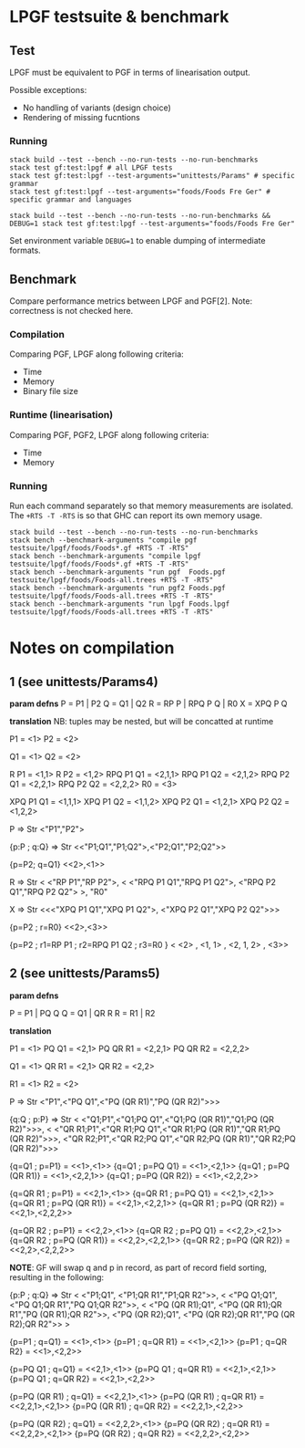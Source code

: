 # LPGF testsuite & benchmark

## Test

LPGF must be equivalent to PGF in terms of linearisation output.

Possible exceptions:
- No handling of variants (design choice)
- Rendering of missing fucntions

### Running

```
stack build --test --bench --no-run-tests --no-run-benchmarks
stack test gf:test:lpgf # all LPGF tests
stack test gf:test:lpgf --test-arguments="unittests/Params" # specific grammar
stack test gf:test:lpgf --test-arguments="foods/Foods Fre Ger" # specific grammar and languages
```

```
stack build --test --bench --no-run-tests --no-run-benchmarks && DEBUG=1 stack test gf:test:lpgf --test-arguments="foods/Foods Fre Ger"
```

Set environment variable `DEBUG=1` to enable dumping of intermediate formats.

## Benchmark

Compare performance metrics between LPGF and PGF[2]. Note: correctness is not checked here.

### Compilation

Comparing PGF, LPGF along following criteria:

- Time
- Memory
- Binary file size

### Runtime (linearisation)

Comparing PGF, PGF2, LPGF along following criteria:

- Time
- Memory

### Running

Run each command separately so that memory measurements are isolated.
The `+RTS -T -RTS` is so that GHC can report its own memory usage.

```
stack build --test --bench --no-run-tests --no-run-benchmarks
stack bench --benchmark-arguments "compile pgf  testsuite/lpgf/foods/Foods*.gf +RTS -T -RTS"
stack bench --benchmark-arguments "compile lpgf testsuite/lpgf/foods/Foods*.gf +RTS -T -RTS"
stack bench --benchmark-arguments "run pgf  Foods.pgf  testsuite/lpgf/foods/Foods-all.trees +RTS -T -RTS"
stack bench --benchmark-arguments "run pgf2 Foods.pgf  testsuite/lpgf/foods/Foods-all.trees +RTS -T -RTS"
stack bench --benchmark-arguments "run lpgf Foods.lpgf testsuite/lpgf/foods/Foods-all.trees +RTS -T -RTS"
```


# Notes on compilation

## 1 (see unittests/Params4)

**param defns**
P = P1 | P2
Q = Q1 | Q2
R = RP P | RPQ P Q | R0
X = XPQ P Q

**translation**
NB: tuples may be nested, but will be concatted at runtime

P1        = <1>
P2        = <2>

Q1        = <1>
Q2        = <2>

R P1      = <1,1>
R P2      = <1,2>
RPQ P1 Q1 = <2,1,1>
RPQ P1 Q2 = <2,1,2>
RPQ P2 Q1 = <2,2,1>
RPQ P2 Q2 = <2,2,2>
R0        = <3>

XPQ P1 Q1 = <1,1,1>
XPQ P1 Q2 = <1,1,2>
XPQ P2 Q1 = <1,2,1>
XPQ P2 Q2 = <1,2,2>

P => Str
<"P1","P2">

{p:P ; q:Q} => Str
<<"P1;Q1","P1;Q2">,<"P2;Q1","P2;Q2">>

{p=P2; q=Q1}
<<2>,<1>>

R => Str
< <"RP P1","RP P2">,
  < <"RPQ P1 Q1","RPQ P1 Q2">,
    <"RPQ P2 Q1","RPQ P2 Q2"> >,
 "R0"
>

X => Str
<<<"XPQ P1 Q1","XPQ P1 Q2">,
  <"XPQ P2 Q1","XPQ P2 Q2">>>

{p=P2 ; r=R0}
<<2>,<3>>

{p=P2 ; r1=RP P1 ; r2=RPQ P1 Q2 ; r3=R0 }
< <2>  ,  <1, 1> ,   <2,  1, 2> ,   <3>>

## 2 (see unittests/Params5)

**param defns**

P = P1 | PQ Q
Q = Q1 | QR R
R = R1 | R2

**translation**

P1       = <1>
PQ Q1    = <2,1>
PQ QR R1 = <2,2,1>
PQ QR R2 = <2,2,2>

Q1       = <1>
QR R1    = <2,1>
QR R2    = <2,2>

R1       = <1>
R2       = <2>

P => Str
<"P1",<"PQ Q1",<"PQ (QR R1)","PQ (QR R2)">>>

{q:Q ; p:P} => Str
< <"Q1;P1",<"Q1;PQ Q1",<"Q1;PQ (QR R1)","Q1;PQ (QR R2)">>>,
  <
    <"QR R1;P1",<"QR R1;PQ Q1",<"QR R1;PQ (QR R1)","QR R1;PQ (QR R2)">>>,
    <"QR R2;P1",<"QR R2;PQ Q1",<"QR R2;PQ (QR R1)","QR R2;PQ (QR R2)">>>
  >
>

{q=Q1 ; p=P1}            = <<1>,<1>>
{q=Q1 ; p=PQ Q1}         = <<1>,<2,1>>
{q=Q1 ; p=PQ (QR R1)}    = <<1>,<2,2,1>>
{q=Q1 ; p=PQ (QR R2)}    = <<1>,<2,2,2>>

{q=QR R1 ; p=P1}         = <<2,1>,<1>>
{q=QR R1 ; p=PQ Q1}      = <<2,1>,<2,1>>
{q=QR R1 ; p=PQ (QR R1)} = <<2,1>,<2,2,1>>
{q=QR R1 ; p=PQ (QR R2)} = <<2,1>,<2,2,2>>

{q=QR R2 ; p=P1}         = <<2,2>,<1>>
{q=QR R2 ; p=PQ Q1}      = <<2,2>,<2,1>>
{q=QR R2 ; p=PQ (QR R1)} = <<2,2>,<2,2,1>>
{q=QR R2 ; p=PQ (QR R2)} = <<2,2>,<2,2,2>>

**NOTE**: GF will swap q and p in record, as part of record field sorting, resulting in the following:

{p:P ; q:Q} => Str
< <"P1;Q1", <"P1;QR R1","P1;QR R2">>,
  < <"PQ Q1;Q1", <"PQ Q1;QR R1","PQ Q1;QR R2">>,
    < <"PQ (QR R1);Q1", <"PQ (QR R1);QR R1","PQ (QR R1);QR R2">>,
      <"PQ (QR R2);Q1", <"PQ (QR R2);QR R1","PQ (QR R2);QR R2">>
    >
  >
>

{p=P1 ; q=Q1}            = <<1>,<1>>
{p=P1 ; q=QR R1}         = <<1>,<2,1>>
{p=P1 ; q=QR R2}         = <<1>,<2,2>>

{p=PQ Q1 ; q=Q1}         = <<2,1>,<1>>
{p=PQ Q1 ; q=QR R1}      = <<2,1>,<2,1>>
{p=PQ Q1 ; q=QR R2}      = <<2,1>,<2,2>>

{p=PQ (QR R1) ; q=Q1}    = <<2,2,1>,<1>>
{p=PQ (QR R1) ; q=QR R1} = <<2,2,1>,<2,1>>
{p=PQ (QR R1) ; q=QR R2} = <<2,2,1>,<2,2>>

{p=PQ (QR R2) ; q=Q1}    = <<2,2,2>,<1>>
{p=PQ (QR R2) ; q=QR R1} = <<2,2,2>,<2,1>>
{p=PQ (QR R2) ; q=QR R2} = <<2,2,2>,<2,2>>
